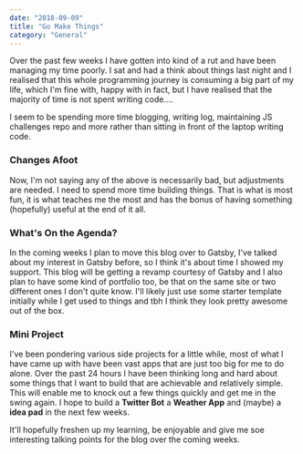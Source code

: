 ```yaml
---
date: "2018-09-09"
title: "Go Make Things"
category: "General"
---
```

Over the past few weeks I have gotten into kind of a rut and have been managing my time poorly. I sat and had a think about things last night and I realised that this whole programming journey is consuming a big part of my life, which I'm fine with, happy with in fact, but I have realised that the majority of time is not spent writing code....

I seem to be spending more time blogging, writing log, maintaining JS challenges repo and more rather than sitting in front of the laptop writing code.

### Changes Afoot

Now, I'm not saying any of the above is necessarily bad, but adjustments are needed. I need to spend more time building things. That is what is most fun, it is what teaches me the most and has the bonus of having something (hopefully) useful at the end of it all. 

### What's On the Agenda?

In the coming weeks I plan to move this blog over to Gatsby, I've talked about my interest in Gatsby before, so I think it's about time I showed my support. This blog will be getting a revamp courtesy of Gatsby and I also plan to have some kind of portfolio too, be that on the same site or two different ones I don't quite know. I'll likely just use some starter template initially while I get used to things and tbh I think they look pretty awesome out of the box.

### Mini Project

I've been pondering various side projects for a little while, most of what I have came up with have been vast apps that are just too big for me to do alone. Over the past 24 hours I have been thinking long and hard about some things that I want to build that are achievable and relatively simple. This will enable me to knock out a few things quickly and get me in the swing again. I hope to build a **Twitter Bot** a **Weather App** and (maybe) a **idea pad** in the next few weeks.

It'll hopefully freshen up my learning, be enjoyable and give me soe interesting talking points for the blog over the coming weeks.

